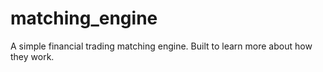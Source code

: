 matching_engine
===============

A simple financial trading matching engine. Built to learn more about how they work.